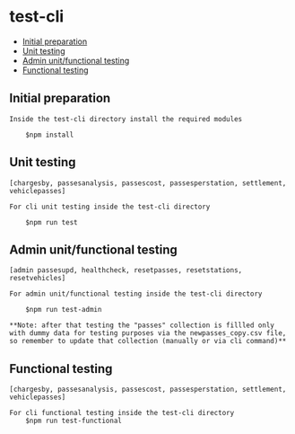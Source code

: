 # test-cli

<!-- toc -->
* [Initial preparation](#initial_preparation)
* [Unit testing](#unit_testing)
* [Admin unit/functional testing](#admin)
* [Functional testing](#functional_testing)
<!-- tocstop -->

## Initial preparation
<!-- initial_preparation -->
```
Inside the test-cli directory install the required modules

    $npm install

```
<!-- initial_preparationstop -->
## Unit testing
<!-- unit_testing -->
```
[chargesby, passesanalysis, passescost, passesperstation, settlement, vehiclepasses]

For cli unit testing inside the test-cli directory 

    $npm run test

```
<!-- unit_testingstop -->

## Admin unit/functional testing
<!-- admin_testing -->
```
[admin passesupd, healthcheck, resetpasses, resetstations, resetvehicles]

For admin unit/functional testing inside the test-cli directory 

    $npm run test-admin 

**Note: after that testing the "passes" collection is fillled only
with dummy data for testing purposes via the newpasses_copy.csv file, 
so remember to update that collection (manually or via cli command)**

```
<!-- admin_testingstop -->

## Functional testing
<!-- functional_testing -->
```
[chargesby, passesanalysis, passescost, passesperstation, settlement, vehiclepasses]

For cli functional testing inside the test-cli directory 
    $npm run test-functional

```
<!-- functional_testingstop -->